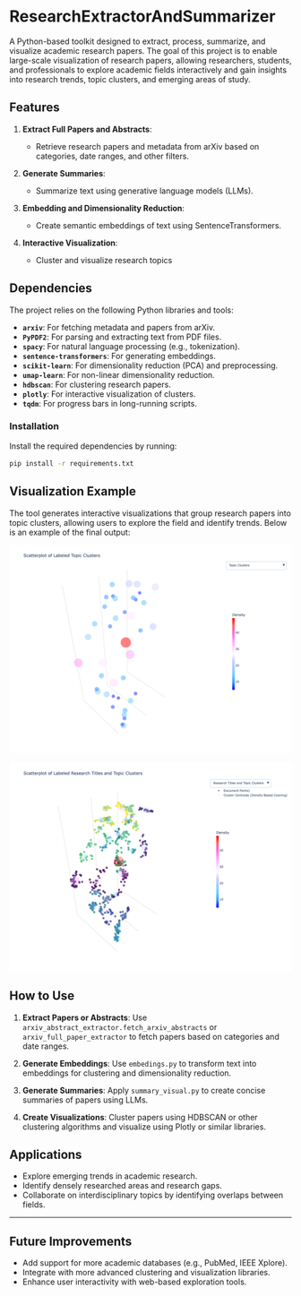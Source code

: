 # ResearchExtractorAndSummarizer 

A Python-based toolkit designed to extract, process, summarize, and visualize academic research papers. The goal of this project is to enable large-scale visualization of research papers, allowing researchers, students, and professionals to explore academic fields interactively and gain insights into research trends, topic clusters, and emerging areas of study.


## Features

1. **Extract Full Papers and Abstracts**:
   - Retrieve research papers and metadata from arXiv based on categories, date ranges, and other filters.

2. **Generate Summaries**:
   - Summarize text using generative language models (LLMs).

3. **Embedding and Dimensionality Reduction**:
   - Create semantic embeddings of text using SentenceTransformers.

4. **Interactive Visualization**:
   - Cluster and visualize research topics 


## Dependencies

The project relies on the following Python libraries and tools:

- **`arxiv`**: For fetching metadata and papers from arXiv.
- **`PyPDF2`**: For parsing and extracting text from PDF files.
- **`spacy`**: For natural language processing (e.g., tokenization).
- **`sentence-transformers`**: For generating embeddings.
- **`scikit-learn`**: For dimensionality reduction (PCA) and preprocessing.
- **`umap-learn`**: For non-linear dimensionality reduction.
- **`hdbscan`**: For clustering research papers.
- **`plotly`**: For interactive visualization of clusters.
- **`tqdm`**: For progress bars in long-running scripts.

### Installation

Install the required dependencies by running:
```bash
pip install -r requirements.txt

```

## Visualization Example

The tool generates interactive visualizations that group research papers into topic clusters, allowing users to explore the field and identify trends. Below is an example of the final output:

![Visualization Example](TopicClusters.png)

![Visualization Example](PapersandClusters.png)



## How to Use

1. **Extract Papers or Abstracts**:
   Use `arxiv_abstract_extractor.fetch_arxiv_abstracts` or `arxiv_full_paper_extractor` to fetch papers based on categories and date ranges.

2. **Generate Embeddings**:
   Use `embedings.py` to transform text into embeddings for clustering and dimensionality reduction.

3. **Generate Summaries**:
   Apply `summary_visual.py` to create concise summaries of papers using LLMs.

4. **Create Visualizations**:
   Cluster papers using HDBSCAN or other clustering algorithms and visualize using Plotly or similar libraries.


## Applications

- Explore emerging trends in academic research.
- Identify densely researched areas and research gaps.
- Collaborate on interdisciplinary topics by identifying overlaps between fields.

---

## Future Improvements

- Add support for more academic databases (e.g., PubMed, IEEE Xplore).
- Integrate with more advanced clustering and visualization libraries.
- Enhance user interactivity with web-based exploration tools.



